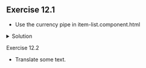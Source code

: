 ## Exercise 12.1

- Use the currency pipe in item-list.component.html

<details><summary>Solution</summary>

- item-list.component.html

```html
<ul>
  <li *ngFor="let item of items">{{item?.name}}
    <span *ngIf="item!.price">
      {{item!.price | currency:'EUR':true}}
    </span>
  </li>
</ul>
```

- app.module.ts

```typescript
import { BrowserModule } from "@angular/platform-browser";
import { NgModule, LOCALE_ID } from "@angular/core";

import { AppRoutingModule } from "./app-routing.module";
import { AppComponent } from "./app.component";
import { BrowserAnimationsModule } from "@angular/platform-browser/animations";
import { CoreModule } from "./core/core.module";
import localeDe from "@angular/common/locales/de";
import { registerLocaleData } from "@angular/common";

registerLocaleData(localeDe, "de");

@NgModule({
  declarations: [AppComponent],
  imports: [
    BrowserModule,
    AppRoutingModule,
    BrowserAnimationsModule,
    CoreModule
  ],
  providers: [
    {
      provide: LOCALE_ID,
      useValue: "de-DE"
    }
  ],
  bootstrap: [AppComponent]
})
export class AppModule {}
```

</details>

Exercise 12.2

- Translate some text.
